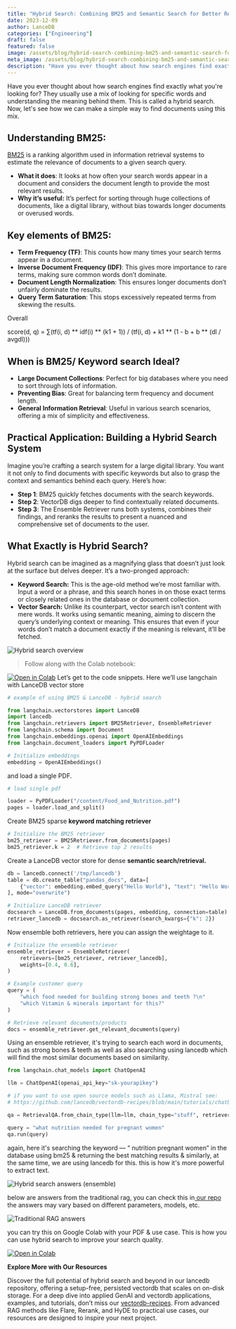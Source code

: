 ```yaml
---
title: "Hybrid Search: Combining BM25 and Semantic Search for Better Results with Langchain"
date: 2023-12-09
author: LanceDB
categories: ["Engineering"]
draft: false
featured: false
image: /assets/blog/hybrid-search-combining-bm25-and-semantic-search-for-better-results-with-lan-1358038fe7e6/preview-image.png
meta_image: /assets/blog/hybrid-search-combining-bm25-and-semantic-search-for-better-results-with-lan-1358038fe7e6/preview-image.png
description: "Have you ever thought about how search engines find exactly what you're looking for?  They usually use a mix of looking for specific words and understanding the meaning behind them."
---
```


Have you ever thought about how search engines find exactly what you're looking for? They usually use a mix of looking for specific words and understanding the meaning behind them. This is called a hybrid search. Now, let's see how we can make a simple way to find documents using this mix.

## Understanding BM25:

[BM25](https://en.wikipedia.org/wiki/Okapi_BM25) is a ranking algorithm used in information retrieval systems to estimate the relevance of documents to a given search query.

- **What it does**: It looks at how often your search words appear in a document and considers the document length to provide the most relevant results.
- **Why it’s useful:** It’s perfect for sorting through huge collections of documents, like a digital library, without bias towards longer documents or overused words.

## **Key elements of BM25:**

- **Term Frequency (TF)**: This counts how many times your search terms appear in a document.
- **Inverse Document Frequency (IDF)**: This gives more importance to rare terms, making sure common words don’t dominate.
- **Document Length Normalization**: This ensures longer documents don’t unfairly dominate the results.
- **Query Term Saturation**: This stops excessively repeated terms from skewing the results.

Overall

score(d, q) = ∑(tf(i, d) ** idf(i) ** (k1 + 1)) / (tf(i, d) + k1 ** (1 - b + b ** (dl / avgdl)))

## **When is BM25/ Keyword search Ideal?**

- **Large Document Collections**: Perfect for big databases where you need to sort through lots of information.
- **Preventing Bias**: Great for balancing term frequency and document length.
- **General Information Retrieval**: Useful in various search scenarios, offering a mix of simplicity and effectiveness.

## Practical Application: Building a Hybrid Search System

Imagine you’re crafting a search system for a large digital library. You want it not only to find documents with specific keywords but also to grasp the context and semantics behind each query. Here’s how:

- **Step 1**: BM25 quickly fetches documents with the search keywords.
- **Step 2**: VectorDB digs deeper to find contextually related documents.
- **Step 3**: The Ensemble Retriever runs both systems, combines their findings, and reranks the results to present a nuanced and comprehensive set of documents to the user.

## What Exactly is Hybrid Search?

Hybrid search can be imagined as a magnifying glass that doesn’t just look at the surface but delves deeper. It’s a two-pronged approach:

- **Keyword Search:** This is the age-old method we’re most familiar with. Input a word or a phrase, and this search hones in on those exact terms or closely related ones in the database or document collection.
- **Vector Search:** Unlike its counterpart, vector search isn’t content with mere words. It works using semantic meaning, aiming to discern the query’s underlying context or meaning. This ensures that even if your words don’t match a document exactly if the meaning is relevant, it’ll be fetched.

![Hybrid search overview](/assets/blog/hybrid-search-combining-bm25-and-semantic-search-for-better-results-with-lan-1358038fe7e6/1*hfEfKvvNg2rVG-X_vr_V1g.png)
> Follow along with the Colab notebook:

[![Open in Colab](https://colab.research.google.com/assets/colab-badge.svg)](https://colab.research.google.com/github/lancedb/vectordb-recipes/blob/main/examples/Hybrid_search_bm25_lancedb/main.ipynb)
Let’s get to the code snippets. Here we’ll use langchain with LanceDB vector store

```python
# example of using BM25 & LanceDB - hybrid search

from langchain.vectorstores import LanceDB
import lancedb
from langchain.retrievers import BM25Retriever, EnsembleRetriever
from langchain.schema import Document
from langchain.embeddings.openai import OpenAIEmbeddings
from langchain.document_loaders import PyPDFLoader

# Initialize embeddings
embedding = OpenAIEmbeddings()
```

and load a single PDF.

```python
# load single pdf

loader = PyPDFLoader("/content/Food_and_Nutrition.pdf")
pages = loader.load_and_split()
```

Create BM25 sparse **keyword matching retriever**

```python
# Initialize the BM25 retriever
bm25_retriever = BM25Retriever.from_documents(pages)
bm25_retriever.k = 2  # Retrieve top 2 results
```

Create a LanceDB vector store for dense **semantic search/retrieval.**

```python
db = lancedb.connect('/tmp/lancedb')
table = db.create_table("pandas_docs", data=[
    {"vector": embedding.embed_query("Hello World"), "text": "Hello World", "id": "1"}
], mode="overwrite")

# Initialize LanceDB retriever
docsearch = LanceDB.from_documents(pages, embedding, connection=table)
retriever_lancedb = docsearch.as_retriever(search_kwargs={"k": 2})
```

Now ensemble both retrievers, here you can assign the weightage to it.

```python
# Initialize the ensemble retriever
ensemble_retriever = EnsembleRetriever(
    retrievers=[bm25_retriever, retriever_lancedb],
    weights=[0.4, 0.6],
)

# Example customer query
query = (
    "which food needed for building strong bones and teeth ?\n"
    "which Vitamin & minerals important for this?"
)

# Retrieve relevant documents/products
docs = ensemble_retriever.get_relevant_documents(query)
```

Using an ensemble retriever, it's trying to search each word in documents, such as strong bones & teeth as well as also searching using lancedb which will find the most similar documents based on similarity.

```python
from langchain.chat_models import ChatOpenAI

llm = ChatOpenAI(openai_api_key="sk-yourapikey")

# if you want to use open source models such as Llama, Mistral see:
# https://github.com/lancedb/vectordb-recipes/blob/main/tutorials/chatbot_using_Llama2_&_lanceDB

qa = RetrievalQA.from_chain_type(llm=llm, chain_type="stuff", retriever=ensemble_retriever)

query = "what nutrition needed for pregnant women"
qa.run(query)
```

again, here it's searching the keyword — “ nutrition pregnant women” in the database using bm25 & returning the best matching results & similarly, at the same time, we are using lancedb for this. this is how it's more powerful to extract text.

![Hybrid search answers (ensemble)](/assets/blog/hybrid-search-combining-bm25-and-semantic-search-for-better-results-with-lan-1358038fe7e6/1*TEEE2ok0rvgMiK5-3vskGA.png)

below are answers from the traditional rag, you can check this in[ our repo](https://github.com/lancedb/vectordb-recipes/tree/main/tutorials/chatbot_using_Llama2_%26_lanceDB) the answers may vary based on different parameters, models, etc.

![Traditional RAG answers](/assets/blog/hybrid-search-combining-bm25-and-semantic-search-for-better-results-with-lan-1358038fe7e6/1*u37w8rgemau1bJN5Hw0RWA.png)

you can try this on Google Colab with your PDF & use case. This is how you can use hybrid search to improve your search quality.

[![Open in Colab](https://colab.research.google.com/assets/colab-badge.svg)](https://colab.research.google.com/github/lancedb/vectordb-recipes/blob/main/examples/Hybrid_search_bm25_lancedb/main.ipynb)

**Explore More with Our Resources**

Discover the full potential of hybrid search and beyond in our lancedb repository, offering a setup-free, persisted vectordb that scales on on-disk storage. For a deep dive into applied GenAI and vectordb applications, examples, and tutorials, don’t miss our [vectordb-recipes](https://github.com/lancedb/vectordb-recipes). From advanced RAG methods like Flare, Rerank, and HyDE to practical use cases, our resources are designed to inspire your next project.
